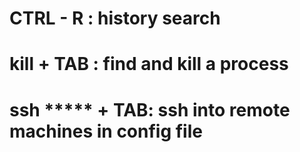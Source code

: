 
# CTRL - R : history search
# kill + TAB : find and kill a process
# ssh ***** + TAB: ssh into remote machines in config file
